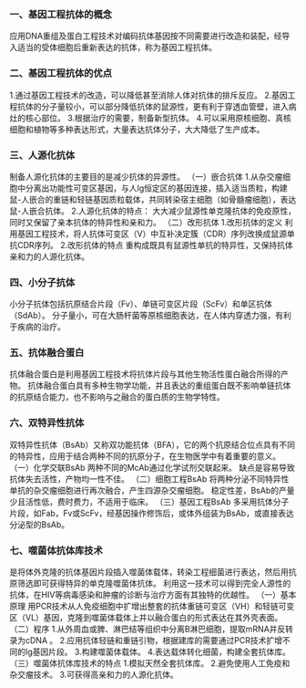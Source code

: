 


### 一、基因工程抗体的概念
应用DNA重组及蛋白工程技术对编码抗体基因按不同需要进行改造和装配，经导入适当的受体细胞后重新表达的抗体，称为基因工程抗体。

### 二、基因工程抗体的优点
1.通过基因工程技术的改造，可以降低甚至消除人体对抗体的排斥反应。
2.基因工程抗体的分子量较小，可以部分降低抗体的鼠源性，更有利于穿透血管壁，进入病灶的核心部位。
3.根据治疗的需要，制备新型抗体。
4.可以采用原核细胞、真核细胞和植物等多种表达形式，大量表达抗体分子，大大降低了生产成本。

### 三、人源化抗体
制备人源化抗体的主要目的是减少抗体的异源性。
（一）嵌合抗体
1.从杂交瘤细胞中分离出功能性可变区基因，与人Ig恒定区的基因连接，插入适当质粒，构建鼠-人嵌合的重链和轻链基因质粒载体，共同转染宿主细胞（如骨髓瘤细胞），表达鼠-人嵌合抗体。
2.人源化抗体的特点：
大大减少鼠源性单克隆抗体的免疫原性，同时又保留了亲本抗体的特异性和亲和力。
（二）改形抗体
1.改形抗体的定义
利用基因工程技术，将人抗体可变区（V）中互补决定簇（CDR）序列改换成鼠源单抗CDR序列。
2.改形抗体的特点
重构成既具有鼠源性单抗的特异性，又保持抗体亲和力的人源化抗体。

### 四、小分子抗体
小分子抗体包括抗原结合片段（Fv）、单链可变区片段（ScFv）和单区抗体（SdAb）。
分子量小，可在大肠杆菌等原核细胞表达，在人体内穿透力强，有利于疾病的治疗。

### 五、抗体融合蛋白
抗体融合蛋白是利用基因工程技术将抗体片段与其他生物活性蛋白融合所得的产物。
抗体融合蛋白具有多种生物学功能，并且表达的重组蛋白既不影响单链抗体的抗原结合能力，也不影响与之融合的蛋白质的生物学特性。

### 六、双特异性抗体
双特异性抗体（BsAb）又称双功能抗体（BFA），它的两个抗原结合位点具有不同的特异性，应用于结合两种不同的抗原分子，在生物医学中有着重要的意义。
（一）化学交联BsAb
两种不同的McAb通过化学试剂交联起来。
缺点是容易导致抗体失去活性，产物均一性不佳。
（二）细胞工程BsAb
将两种分泌不同特异性单抗的杂交瘤细胞进行再次融合，产生四源杂交瘤细胞。
稳定性差，BsAb的产量少且活性低，费时费力，不适用于临床。
（三）基因工程BsAb
多采用抗体分子片段，如Fab，Fv或ScFv，经基因操作修饰后，或体外组装为BsAb，或直接表达分泌型的BsAb。

### 七、噬菌体抗体库技术
是将体外克隆的抗体基因片段插入噬菌体载体，转染工程细菌进行表达，然后用抗原筛选即可获得特异的单克隆噬菌体抗体。
利用这一技术可以得到完全人源性的抗体，在HIV等病毒感染和肿瘤的诊断与治疗方面有其独特的优越性。
（一）基本原理
用PCR技术从人免疫细胞中扩增出整套的抗体重链可变区（VH）和轻链可变区（VL）基因，克隆到噬菌体载体上并以融合蛋白的形式表达在其外壳表面。
（二）程序
1.从外周血或脾、淋巴结等组织中分离B淋巴细胞，提取mRNA并反转录为cDNA 。
2.应用抗体轻链和重链引物，根据建库的需要通过PCR技术扩增不同的Ig基因片段。
3.构建噬菌体载体。
4.表达载体转化细菌，构建全套抗体库。
（三）噬菌体抗体库技术的特点
1.模拟天然全套抗体库。 
2.避免使用人工免疫和杂交瘤技术。
3.可获得高亲和力的人源化抗体。
